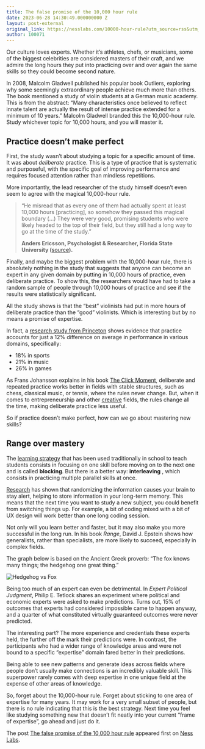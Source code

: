 ```yaml
---
title: The false promise of the 10,000 hour rule
date: 2023-06-28 14:30:49.000000000 Z
layout: post-external
original_link: https://nesslabs.com/10000-hour-rule?utm_source=rss&utm_medium=rss&utm_campaign=10000-hour-rule
author: 100071
---
```


Our culture loves experts. Whether it’s athletes, chefs, or musicians, some of the biggest celebrities are considered masters of their craft, and we admire the long hours they put into practicing over and over again the same skills so they could become second nature.

In 2008, Malcolm Gladwell published his popular book Outliers, exploring why some seemingly extraordinary people achieve much more than others. The book mentioned a study of violin students at a German music academy. This is from the abstract: “Many characteristics once believed to reflect innate talent are actually the result of intense practice extended for a minimum of 10 years.” Malcolm Gladwell branded this the 10,000-hour rule. Study whichever topic for 10,000 hours, and you will master it.

## Practice doesn’t make perfect

First, the study wasn’t about studying a topic for a specific amount of time. It was about _deliberate_ practice. This is a type of practice that is systematic and purposeful, with the specific goal of improving performance and requires focused attention rather than mindless repetitions.

More importantly, the lead researcher of the study himself doesn’t even seem to agree with the magical 10,000-hour rule.

> “He misread that as every one of them had actually spent at least 10,000 hours [practicing], so somehow they passed this magical boundary (…) They were very good, promising students who were likely headed to the top of their field, but they still had a long way to go at the time of the study.”
> 
> **Anders Ericsson, Psychologist & Researcher, Florida State University (**[source](https://www.inc.com/david-burkus/what-malcolm-gladwell-missed-about-the-10000-hour-rule.html)**).**

Finally, and maybe the biggest problem with the 10,000-hour rule, there is absolutely nothing in the study that suggests that anyone can become an expert in any given domain by putting in 10,000 hours of practice, even deliberate practice. To show this, the researchers would have had to take a random sample of people through 10,000 hours of practice and see if the results were statistically significant.

All the study shows is that the “best” violinists had put in more hours of deliberate practice than the “good” violinists. Which is interesting but by no means a promise of expertise.

In fact, a [research study from Princeton](https://journals.sagepub.com/doi/abs/10.1177/0956797614535810) shows evidence that practice accounts for just a 12% difference on average in performance in various domains, specifically:

- 18% in sports
- 21% in music
- 26% in games

As Frans Johansson explains in his book [The Click Moment](https://amzn.to/2Z9aRei), deliberate and repeated practice works better in fields with stable structures, such as chess, classical music, or tennis, where the rules never change. But, when it comes to entrepreneurship and other [creative](https://nesslabs.com/7-books-to-increase-your-creativity) fields, the rules change all the time, making deliberate practice less useful.

So if practice doesn’t make perfect, how can we go about mastering new skills?

## Range over mastery

The [learning strategy](https://nesslabs.com/learning-how-to-learn) that has been used traditionally in school to teach students consists in focusing on one skill before moving on to the next one and is called **blocking**. But there is a better way: **interleaving** , which consists in practicing multiple parallel skills at once.

[Research](https://www.ncbi.nlm.nih.gov/pubmed/8084699) has shown that randomizing the information causes your brain to stay alert, helping to store information in your long-term memory. This means that the next time you want to study a new subject, you could benefit from switching things up. For example, a bit of coding mixed with a bit of UX design will work better than one long coding session.

Not only will you learn better and faster, but it may also make you more successful in the long run. In his book _Range_, David J. Epstein shows how generalists, rather than specialists, are more likely to succeed, especially in complex fields.

The graph below is based on the Ancient Greek proverb: “The fox knows many things; the hedgehog one great thing.”

![Hedgehog vs Fox](https://nesslabs.com/wp-content/uploads/2023/06/hedgehog-versus-fox-1024x575.png)

Being too much of an expert can even be detrimental. In _Expert Political Judgment_, Philip E. Tetlock shares an experiment where political and economic experts were asked to make predictions. Turns out, 15% of outcomes that experts had considered impossible came to happen anyway, and a quarter of what constituted virtually guaranteed outcomes were never predicted.

The interesting part? The more experience and credentials these experts held, the further off the mark their predictions were. In contrast, the participants who had a wider range of knowledge areas and were not bound to a specific “expertise” domain fared better in their predictions.

Being able to see new patterns and generate ideas across fields where people don’t usually make connections is an incredibly valuable skill. This superpower rarely comes with deep expertise in one unique field at the expense of other areas of knowledge.

So, forget about the 10,000-hour rule. Forget about sticking to one area of expertise for many years. It may work for a very small subset of people, but there is no rule indicating that this is the best strategy. Next time you feel like studying something new that doesn’t fit neatly into your current “frame of expertise”, go ahead and just do it.

The post [The false promise of the 10,000 hour rule](https://nesslabs.com/10000-hour-rule) appeared first on [Ness Labs](https://nesslabs.com).

